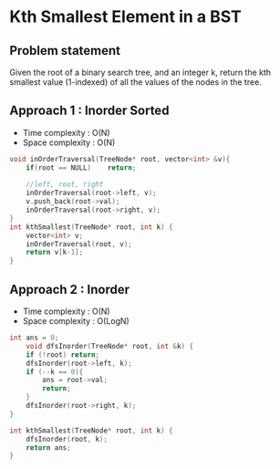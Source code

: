 # Kth Smallest Element in a BST

## Problem statement 

Given the root of a binary search tree, and an integer k, return the kth smallest value (1-indexed) of all the values of the nodes in the tree.

## Approach 1 : Inorder Sorted

- Time complexity : O(N)
- Space complexity : O(N)

```cpp
void inOrderTraversal(TreeNode* root, vector<int> &v){
    if(root == NULL)    return;
    
    //left, root, right 
    inOrderTraversal(root->left, v);
    v.push_back(root->val);
    inOrderTraversal(root->right, v);      
}
int kthSmallest(TreeNode* root, int k) {
    vector<int> v; 
    inOrderTraversal(root, v);
    return v[k-1];
}
```

## Approach 2 : Inorder

- Time complexity : O(N)
- Space complexity : O(LogN)

```cpp
int ans = 0;
    void dfsInorder(TreeNode* root, int &k) {
    if (!root) return;
    dfsInorder(root->left, k);
    if (--k == 0){
        ans = root->val;
        return;
    } 
    dfsInorder(root->right, k);
}  

int kthSmallest(TreeNode* root, int k) {
    dfsInorder(root, k);
    return ans;
}
```